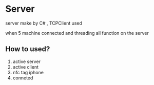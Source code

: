 # Server

server make by C# , TCPClient used

when 5 machine connected and threading all function on the server

## How to used?

1. active server
2. active client
3. nfc tag iphone
4. conneted
